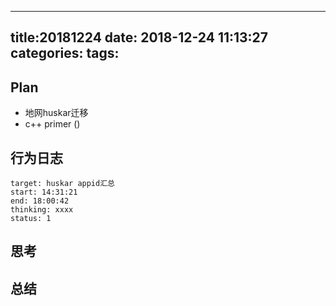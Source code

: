  ---
 title:20181224
 date: 2018-12-24 11:13:27
 categories:
 tags:
 ---
## Plan
* 地网huskar迁移
* c++ primer ()

## 行为日志
```
target: huskar appid汇总
start: 14:31:21
end: 18:00:42
thinking: xxxx
status: 1
```
## 思考
## 总结
